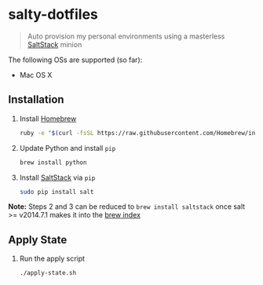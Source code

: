 # salty-dotfiles

> Auto provision my personal environments using a masterless
> [SaltStack](http://docs.saltstack.com/en/latest/) minion

The following OSs are supported (so far):

- Mac OS X

## Installation

1. Install [Homebrew](http://brew.sh/)

    ```sh
    ruby -e "$(curl -fsSL https://raw.githubusercontent.com/Homebrew/install/master/install)"
    ```

2. Update Python and install `pip`

    ```sh
    brew install python
    ```

3. Install [SaltStack](http://docs.saltstack.com/en/latest/) via `pip`

    ```sh
    sudo pip install salt
    ```

**Note:** Steps 2 and 3 can be reduced to `brew install saltstack` once
salt >= v2014.7.1 makes it into the
[brew index](http://braumeister.org/formula/saltstack)

## Apply State

1. Run the apply script

    ```sh
    ./apply-state.sh
    ```
